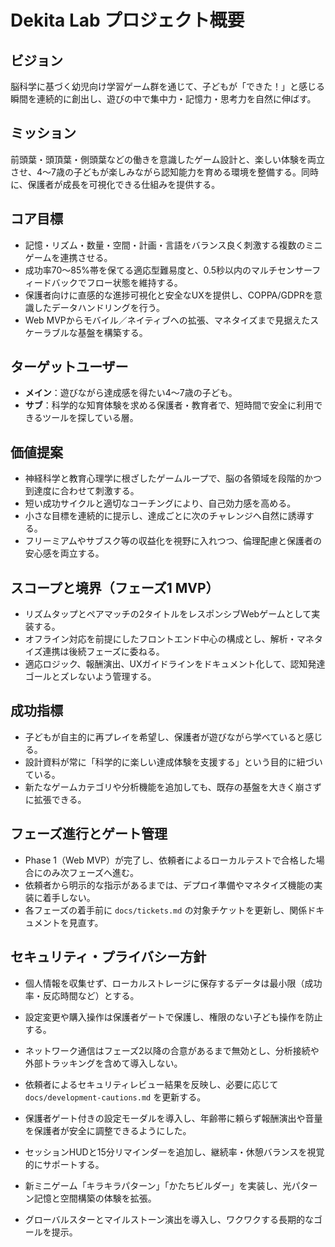 # Dekita Lab プロジェクト概要

## ビジョン
脳科学に基づく幼児向け学習ゲーム群を通じて、子どもが「できた！」と感じる瞬間を連続的に創出し、遊びの中で集中力・記憶力・思考力を自然に伸ばす。

## ミッション
前頭葉・頭頂葉・側頭葉などの働きを意識したゲーム設計と、楽しい体験を両立させ、4〜7歳の子どもが楽しみながら認知能力を育める環境を整備する。同時に、保護者が成長を可視化できる仕組みを提供する。

## コア目標
- 記憶・リズム・数量・空間・計画・言語をバランス良く刺激する複数のミニゲームを連携させる。
- 成功率70〜85%帯を保てる適応型難易度と、0.5秒以内のマルチセンサーフィードバックでフロー状態を維持する。
- 保護者向けに直感的な進捗可視化と安全なUXを提供し、COPPA/GDPRを意識したデータハンドリングを行う。
- Web MVPからモバイル／ネイティブへの拡張、マネタイズまで見据えたスケーラブルな基盤を構築する。

## ターゲットユーザー
- **メイン**：遊びながら達成感を得たい4〜7歳の子ども。
- **サブ**：科学的な知育体験を求める保護者・教育者で、短時間で安全に利用できるツールを探している層。

## 価値提案
- 神経科学と教育心理学に根ざしたゲームループで、脳の各領域を段階的かつ到達度に合わせて刺激する。
- 短い成功サイクルと適切なコーチングにより、自己効力感を高める。
- 小さな目標を連続的に提示し、達成ごとに次のチャレンジへ自然に誘導する。
- フリーミアムやサブスク等の収益化を視野に入れつつ、倫理配慮と保護者の安心感を両立する。

## スコープと境界（フェーズ1 MVP）
- リズムタップとペアマッチの2タイトルをレスポンシブWebゲームとして実装する。
- オフライン対応を前提にしたフロントエンド中心の構成とし、解析・マネタイズ連携は後続フェーズに委ねる。
- 適応ロジック、報酬演出、UXガイドラインをドキュメント化して、認知発達ゴールとズレないよう管理する。

## 成功指標
- 子どもが自主的に再プレイを希望し、保護者が遊びながら学べていると感じる。
- 設計資料が常に「科学的に楽しい達成体験を支援する」という目的に紐づいている。
- 新たなゲームカテゴリや分析機能を追加しても、既存の基盤を大きく崩さずに拡張できる。

## フェーズ進行とゲート管理
- Phase 1（Web MVP）が完了し、依頼者によるローカルテストで合格した場合にのみ次フェーズへ進む。
- 依頼者から明示的な指示があるまでは、デプロイ準備やマネタイズ機能の実装に着手しない。
- 各フェーズの着手前に `docs/tickets.md` の対象チケットを更新し、関係ドキュメントを見直す。

## セキュリティ・プライバシー方針
- 個人情報を収集せず、ローカルストレージに保存するデータは最小限（成功率・反応時間など）とする。
- 設定変更や購入操作は保護者ゲートで保護し、権限のない子ども操作を防止する。
- ネットワーク通信はフェーズ2以降の合意があるまで無効とし、分析接続や外部トラッキングを含めて導入しない。
- 依頼者によるセキュリティレビュー結果を反映し、必要に応じて `docs/development-cautions.md` を更新する。

- 保護者ゲート付きの設定モーダルを導入し、年齢帯に頼らず報酬演出や音量を保護者が安全に調整できるようにした。
- セッションHUDと15分リマインダーを追加し、継続率・休憩バランスを視覚的にサポートする。
- 新ミニゲーム「キラキラパターン」「かたちビルダー」を実装し、光パターン記憶と空間構築の体験を拡張。
- グローバルスターとマイルストーン演出を導入し、ワクワクする長期的なゴールを提示。
